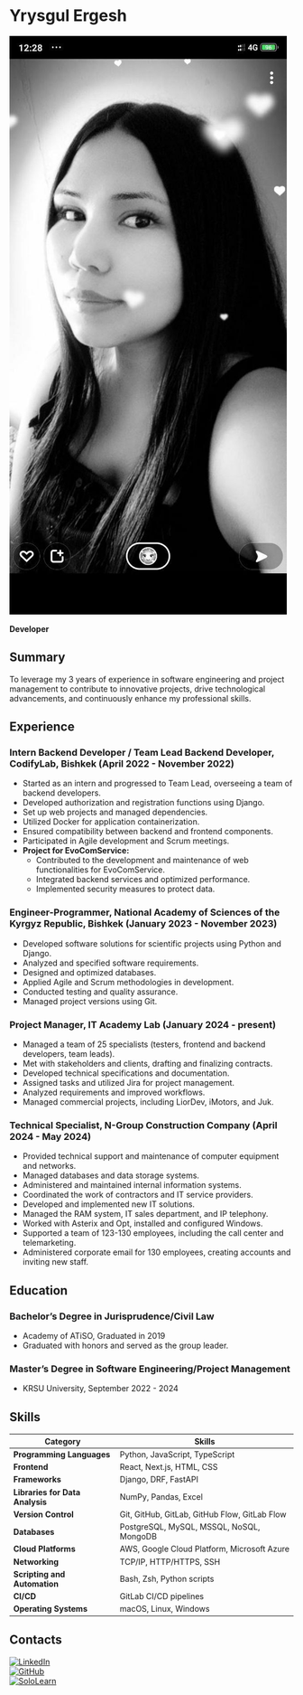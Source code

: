 # Yrysgul Ergesh

![Profile photo](Yrysgul.jpeg)

**Developer**

## Summary
To leverage my 3 years of experience in software engineering and project management to contribute to innovative projects, drive technological advancements, and continuously enhance my professional skills.

## Experience

### Intern Backend Developer / Team Lead Backend Developer, CodifyLab, Bishkek (April 2022 - November 2022)
- Started as an intern and progressed to Team Lead, overseeing a team of backend developers.
- Developed authorization and registration functions using Django.
- Set up web projects and managed dependencies.
- Utilized Docker for application containerization.
- Ensured compatibility between backend and frontend components.
- Participated in Agile development and Scrum meetings.
- **Project for EvoComService:**
  - Contributed to the development and maintenance of web functionalities for EvoComService.
  - Integrated backend services and optimized performance.
  - Implemented security measures to protect data.

### Engineer-Programmer, National Academy of Sciences of the Kyrgyz Republic, Bishkek (January 2023 - November 2023)
- Developed software solutions for scientific projects using Python and Django.
- Analyzed and specified software requirements.
- Designed and optimized databases.
- Applied Agile and Scrum methodologies in development.
- Conducted testing and quality assurance.
- Managed project versions using Git.

### Project Manager, IT Academy Lab (January 2024 - present)
- Managed a team of 25 specialists (testers, frontend and backend developers, team leads).
- Met with stakeholders and clients, drafting and finalizing contracts.
- Developed technical specifications and documentation.
- Assigned tasks and utilized Jira for project management.
- Analyzed requirements and improved workflows.
- Managed commercial projects, including LiorDev, iMotors, and Juk.

### Technical Specialist, N-Group Construction Company (April 2024 - May 2024)
- Provided technical support and maintenance of computer equipment and networks.
- Managed databases and data storage systems.
- Administered and maintained internal information systems.
- Coordinated the work of contractors and IT service providers.
- Developed and implemented new IT solutions.
- Managed the RAM system, IT sales department, and IP telephony.
- Worked with Asterix and Opt, installed and configured Windows.
- Supported a team of 123-130 employees, including the call center and telemarketing.
- Administered corporate email for 130 employees, creating accounts and inviting new staff.

## Education

### Bachelor’s Degree in Jurisprudence/Civil Law
- Academy of ATiSO, Graduated in 2019
- Graduated with honors and served as the group leader.

### Master’s Degree in Software Engineering/Project Management
- KRSU University, September 2022 - 2024

## Skills

| Category                 | Skills                                                                 |
|--------------------------|-----------------------------------------------------------------------|
| **Programming Languages**| Python, JavaScript, TypeScript                                        |
| **Frontend**             | React, Next.js, HTML, CSS                                             |
| **Frameworks**           | Django, DRF, FastAPI                                                  |
| **Libraries for Data Analysis** | NumPy, Pandas, Excel                                           |
| **Version Control**      | Git, GitHub, GitLab, GitHub Flow, GitLab Flow                         |
| **Databases**            | PostgreSQL, MySQL, MSSQL, NoSQL, MongoDB                              |
| **Cloud Platforms**      | AWS, Google Cloud Platform, Microsoft Azure                           |
| **Networking**           | TCP/IP, HTTP/HTTPS, SSH                                               |
| **Scripting and Automation** | Bash, Zsh, Python scripts                                        |
| **CI/CD**                | GitLab CI/CD pipelines                                                |
| **Operating Systems**    | macOS, Linux, Windows                                                 |

## Contacts

[![LinkedIn](https://cdn-icons-png.flaticon.com/512/174/174857.png)](https://www.linkedin.com/in/yrysgulergesh/)  
[![GitHub](https://cdn-icons-png.flaticon.com/512/25/25231.png)](https://github.com/yrysgulergesh)  
[![SoloLearn](https://e7.pngegg.com/pngimages/830/526/png-clipart-sololearn-java-computer-programming-android-android-text-logo.png)](https://www.sololearn.com/en/profile/23936588)


